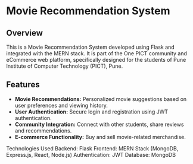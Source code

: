# Movie Recommendation System

Overview
-
This is a Movie Recommendation System developed using Flask and integrated with the MERN stack. It is part of the One PICT community and eCommerce web platform, specifically designed for the students of Pune Institute of Computer Technology (PICT), Pune.

## Features
- **Movie Recommendations:** Personalized movie suggestions based on user preferences and viewing history.
- **User Authentication:** Secure login and registration using JWT authentication.
- **Community Integration:** Connect with other students, share reviews and recommendations.
- **E-commerce Functionality:** Buy and sell movie-related merchandise.
  
Technologies Used
Backend: Flask
Frontend: MERN Stack (MongoDB, Express.js, React, Node.js)
Authentication: JWT
Database: MongoDB
